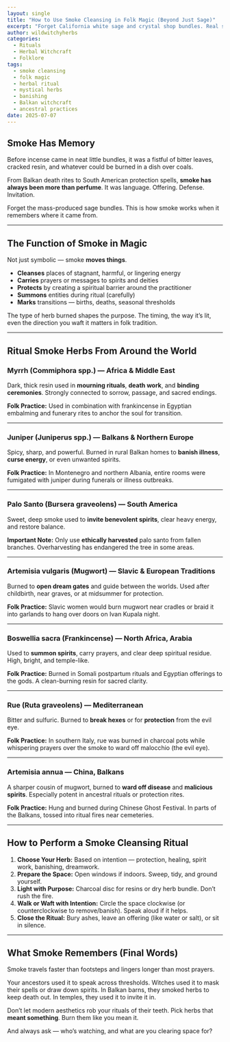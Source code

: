 ```yaml
---
layout: single
title: "How to Use Smoke Cleansing in Folk Magic (Beyond Just Sage)"
excerpt: "Forget California white sage and crystal shop bundles. Real smoke cleansing is ancient, regional, and often gritty. Learn how witches, healers, and rootworkers across the world used smoke to protect, banish, heal, and summon."
author: wildwitchyherbs
categories: 
  - Rituals
  - Herbal Witchcraft
  - Folklore
tags: 
  - smoke cleansing
  - folk magic
  - herbal ritual
  - mystical herbs
  - banishing
  - Balkan witchcraft
  - ancestral practices
date: 2025-07-07
---
```


## Smoke Has Memory

Before incense came in neat little bundles, it was a fistful of bitter leaves, cracked resin, and whatever could be burned in a dish over coals.

From Balkan death rites to South American protection spells, **smoke has always been more than perfume**. It was language. Offering. Defense. Invitation.

Forget the mass-produced sage bundles. This is how smoke works when it remembers where it came from.

---

## The Function of Smoke in Magic

Not just symbolic — smoke **moves things**.

- **Cleanses** places of stagnant, harmful, or lingering energy  
- **Carries** prayers or messages to spirits and deities  
- **Protects** by creating a spiritual barrier around the practitioner  
- **Summons** entities during ritual (carefully)  
- **Marks** transitions — births, deaths, seasonal thresholds  

The type of herb burned shapes the purpose. The timing, the way it’s lit, even the direction you waft it matters in folk tradition.

---
## Ritual Smoke Herbs From Around the World

### Myrrh (Commiphora spp.) — Africa & Middle East  
Dark, thick resin used in **mourning rituals**, **death work**, and **binding ceremonies**. Strongly connected to sorrow, passage, and sacred endings.

**Folk Practice:** Used in combination with frankincense in Egyptian embalming and funerary rites to anchor the soul for transition.

---
### Juniper (Juniperus spp.) — Balkans & Northern Europe  
Spicy, sharp, and powerful. Burned in rural Balkan homes to **banish illness**, **curse energy**, or even unwanted spirits.

**Folk Practice:** In Montenegro and northern Albania, entire rooms were fumigated with juniper during funerals or illness outbreaks.

---
### Palo Santo (Bursera graveolens) — South America  
Sweet, deep smoke used to **invite benevolent spirits**, clear heavy energy, and restore balance.

**Important Note:** Only use **ethically harvested** palo santo from fallen branches. Overharvesting has endangered the tree in some areas.

---

### Artemisia vulgaris (Mugwort) — Slavic & European Traditions  
Burned to **open dream gates** and guide between the worlds. Used after childbirth, near graves, or at midsummer for protection.

**Folk Practice:** Slavic women would burn mugwort near cradles or braid it into garlands to hang over doors on Ivan Kupala night.

---

### Boswellia sacra (Frankincense) — North Africa, Arabia  
Used to **summon spirits**, carry prayers, and clear deep spiritual residue. High, bright, and temple-like.

**Folk Practice:** Burned in Somali postpartum rituals and Egyptian offerings to the gods. A clean-burning resin for sacred clarity.

---

### Rue (Ruta graveolens) — Mediterranean  
Bitter and sulfuric. Burned to **break hexes** or for **protection** from the evil eye.

**Folk Practice:** In southern Italy, rue was burned in charcoal pots while whispering prayers over the smoke to ward off malocchio (the evil eye).

---

### Artemisia annua — China, Balkans  
A sharper cousin of mugwort, burned to **ward off disease** and **malicious spirits**. Especially potent in ancestral rituals or protection rites.

**Folk Practice:** Hung and burned during Chinese Ghost Festival. In parts of the Balkans, tossed into ritual fires near cemeteries.

---

## How to Perform a Smoke Cleansing Ritual

1. **Choose Your Herb:** Based on intention — protection, healing, spirit work, banishing, dreamwork.  
2. **Prepare the Space:** Open windows if indoors. Sweep, tidy, and ground yourself.  
3. **Light with Purpose:** Charcoal disc for resins or dry herb bundle. Don’t rush the fire.  
4. **Walk or Waft with Intention:** Circle the space clockwise (or counterclockwise to remove/banish). Speak aloud if it helps.  
5. **Close the Ritual:** Bury ashes, leave an offering (like water or salt), or sit in silence.

---

## What Smoke Remembers (Final Words)

Smoke travels faster than footsteps and lingers longer than most prayers.

Your ancestors used it to speak across thresholds. Witches used it to mask their spells or draw down spirits. In Balkan barns, they smoked herbs to keep death out. In temples, they used it to invite it in.

Don’t let modern aesthetics rob your rituals of their teeth. Pick herbs that **meant something**. Burn them like you mean it.

And always ask — who’s watching, and what are you clearing space for?
